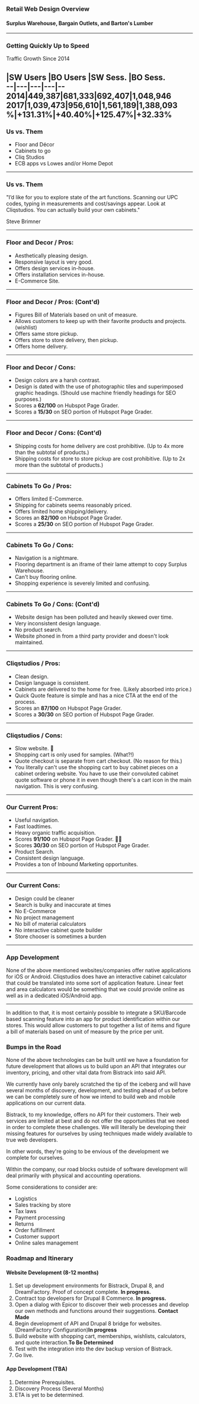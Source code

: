 ### Retail Web Design Overview
#### Surplus Warehouse, Bargain Outlets, and Barton's Lumber

---
### Getting Quickly Up to Speed
<span class="byline">Traffic Growth Since 2014</span>

  |SW Users |BO Users |SW Sess. |BO Sess.  
--|---|---|---|--
2014|449,387|681,333|692,407|1,048,946
2017|1,039,473|956,610|1,561,189|1,388,093   
%|<span class="green">**+131.31%**</span>|<span class="green">**+40.40%**</span>|<span class="green">**+125.47%**</span>|<span class="green">**+32.33%**</span>
---

### <span class="gold">Us vs. Them</span>

- Floor and Décor
- Cabinets to go
- Cliq Studios
- ECB apps vs Lowes and/or Home Depot

---

### Us vs. Them

"I’d like for you to explore state of the art functions. Scanning our UPC codes, typing in measurements and cost/savings appear. Look at Cliqstudios. You can actually build your own cabinets."

Steve Brimner

---

### Floor and Decor / Pros:
- Aesthetically pleasing design.
- Responsive layout is very good.
- Offers design services in-house.
- Offers installation services in-house.
- E-Commerce Site.

---

### Floor and Decor / Pros: (Cont'd)
- Figures Bill of Materials based on unit of measure.
- Allows customers to keep up with their favorite products and projects. (wishlist)
- Offers same store pickup.
- Offers store to store delivery, then pickup.
- Offers home delivery.

---

### Floor and Decor / Cons:
- Design colors are a harsh contrast.
- Design is dated with the use of photographic tiles and superimposed graphic headings. (Should use machine friendly headings for SEO purposes.)
- Scores a **62/100** on Hubspot Page Grader.
- Scores a **15/30** on SEO portion of Hubspot Page Grader.

---

### Floor and Decor / Cons: (Cont'd)
- Shipping costs for home delivery are cost prohibitive. (Up to 4x more than the subtotal of products.)
- Shipping costs for store to store pickup are cost prohibitive. (Up to 2x more than the subtotal of products.)

---

### Cabinets To Go / Pros:
- Offers limited E-Commerce.
- Shipping for cabinets seems reasonably priced.
- Offers limited home shipping/delivery.
- Scores an **82/100** on Hubspot Page Grader.
- Scores a **25/30** on SEO portion of Hubspot Page Grader.

---

### Cabinets To Go / Cons:
- Navigation is a nightmare.
- Flooring department is an iframe of their lame attempt to copy Surplus Warehouse.
- Can't buy flooring online.
- Shopping experience is severely limited and confusing.

---

### Cabinets To Go / Cons: (Cont'd)

- Website design has been polluted and heavily skewed over time.
- Very inconsistent design language.
- No product search.
- Website phoned in from a third party provider and doesn't look maintained.

---

### Cliqstudios / Pros:
- Clean design.
- Design language is consistent.
- Cabinets are delivered to the home for free. (Likely absorbed into price.)
- Quick Quote feature is simple and has a nice CTA at the end of the process.
- Scores an **87/100** on Hubspot Page Grader.
- Scores a **30/30** on SEO portion of Hubspot Page Grader.

---

### Cliqstudios / Cons:
- Slow website. 🐢
- Shopping cart is only used for samples. (What?!)
- Quote checkout is separate from cart checkout. (No reason for this.)
- You literally can't use the shopping cart to buy cabinet pieces on a cabinet ordering website. You have to use their convoluted cabinet quote software or phone it in even though there's a cart icon in the main navigation. This is very confusing.

---

### Our Current Pros:
- Useful navigation.
- Fast loadtimes.
- Heavy organic traffic acquisition.
- Scores **91/100** on Hubspot Page Grader. 🎤💧
- Scores **30/30** on SEO portion of Hubspot Page Grader.
- Product Search.
- Consistent design language.
- Provides a ton of Inbound Marketing opportunites.

---

### Our Current Cons:
- Design could be cleaner
- Search is bulky and inaccurate at times
- No E-Commerce
- No project management
- No bill of material calculators
- No interactive cabinet quote builder
- Store chooser is sometimes a burden

---

### App Development

None of the above mentioned websites/companies offer native applications for iOS or Android. Cliqstudios does have an interactive cabinet calculator that could be translated into some sort of application feature. Linear feet and area calculators would be something that we could provide online as well as in a dedicated iOS/Android app.

---

In addition to that, it is most certainly possible to integrate a SKU/Barcode based scanning feature into an app for product identification within our stores. This would allow customers to put together a list of items and figure a bill of materials based on unit of measure by the price per unit.

### Bumps in the Road

None of the above technologies can be built until we have a foundation for future development that allows us to build upon an API that integrates our inventory, pricing, and other vital data from Bistrack into said API.

We currently have only barely scratched the tip of the iceberg and will have several months of discovery, development, and testing ahead of us before we can be completely sure of how we intend to build web and mobile applications on our current data.

Bistrack, to my knowledge, offers no API for their customers. Their web services are limited at best and do not offer the opportunities that we need in order to complete these challenges. We will literally be developing their missing features for ourselves by using techniques made widely available to true web developers.

In other words, they're going to be envious of the development we complete for ourselves.

Within the company, our road blocks outside of software development will deal primarily with physical and accounting operations.

Some considerations to consider are:
- Logistics
- Sales tracking by store
- Tax laws
- Payment processing
- Returns
- Order fulfillment
- Customer support
- Online sales management

### Roadmap and Itinerary

#### Website Development (8-12 months)

1. Set up development environments for Bistrack, Drupal 8, and DreamFactory. Proof of concept complete. **In progress.**
2. Contract top developers for Drupal 8 Commerce. **In progress.**
3. Open a dialog with Epicor to discover their web processes and develop our own methods and functions around their suggestions. **Contact Made**
4. Begin development of API and Drupal 8 bridge for websites. (DreamFactory Configuration)**In progress**
5. Build website with shopping cart, memberships, wishlists, calculators, and quote interaction.**To Be Determined**
6. Test with the integration into the dev backup version of Bistrack.
7. Go live.

#### App Development (TBA)

1. Determine Prerequisites.
2. Discovery Process (Several Months)
3. ETA is yet to be determined.

